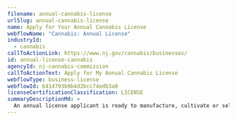 ```yaml
---
filename: annual-cannabis-license
urlSlug: annual-cannabis-license
name: Apply for Your Annual Cannabis License
webflowName: "Cannabis: Annual License"
industryId:
  - cannabis
callToActionLink: https://www.nj.gov/cannabis/businesses/
id: annual-license-cannabis
agencyId: nj-cannabis-commission
callToActionText: Apply for My Annual Cannabis License
webflowType: business-license
webflowId: 6414793b9b4d2bcc74edb3a0
licenseCertificationClassification: LICENSE
summaryDescriptionMd: >
  An annual license applicant is ready to manufacture, cultivate or sell cannabis. Your application will need to include information on your business location, local zoning approval, and a summary of your operations.
---
```

